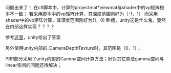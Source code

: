 问题出来了！
在c#脚本中，计算的projectmat*viewmat与shader中的vp矩阵根本不一致；
若采用脚本中的vp矩阵计算，其深度范围刚好为（-1，1）
而采用shader中的vp矩阵计算，其深度范围刚好为(1，0)
卧槽，unity这是什么鬼，竟然在内部这样实现？？？？

参考[这里](https://docs.unity3d.com/Manual/SL-DepthTextures.html)，unity给出了答案

另外使用unity内部的_CameraDepthTexture时，其范围是（0，1）；

PBR部分采用了unity内部的Gamma空间计算方法；针对其它算法gamma空间与linear空间的问题还待解决；